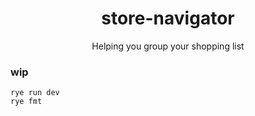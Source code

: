 <h1 align="center">store-navigator</h1>

<p align="center">Helping you group your shopping list</p>








### wip

```
rye run dev
rye fmt
```
